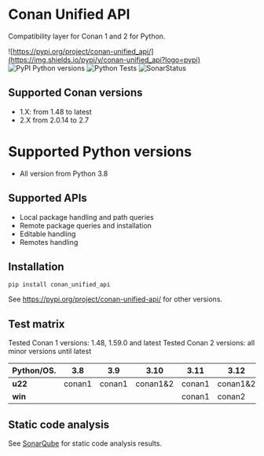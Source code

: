 # Conan Unified API
Compatibility layer for Conan 1 and 2 for Python.

![https://pypi.org/project/conan-unified_api/](https://img.shields.io/pypi/v/conan-unified_api?logo=pypi)
![PyPI Python versions](https://img.shields.io/pypi/pyversions/conan-unified_api?logo=python)
![Python Tests](https://github.com/goszpeti/conan_unified_api/actions/workflows/test.yml/badge.svg)
![SonarStatus](https://sonarcloud.io/api/project_badges/measure?project=goszpeti_conan_unified_api&metric=alert_status)

## Supported Conan versions
 
* 1.X: from 1.48 to latest
* 2.X from 2.0.14 to 2.7

# Supported Python versions

* All version from Python 3.8

## Supported APIs

* Local package handling and path queries
* Remote package queries and installation
* Editable handling
* Remotes handling

## Installation

    pip install conan_unified_api

See https://pypi.org/project/conan-unified-api/ for other versions.

## Test matrix

Tested Conan 1 versions: 1.48, 1.59.0 and latest
Tested Conan 2 versions: all minor versions until latest

 **Python/OS.** | **3.8** | **3.9** | **3.10** | **3.11** | **3.12** 
----------------|---------|---------|----------|----------|----------
 **u22**        | conan1  |conan1   |conan1&2  |conan1    |conan1&2
 **win**        |         |         |          |conan1    |conan2


## Static code analysis

See [SonarQube](https://sonarcloud.io/summary/new_code?id=goszpeti_conan_unified_api&branch=main) for static code analysis results.